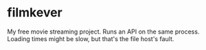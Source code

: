 # filmkever
My free movie streaming project. Runs an API on the same process. Loading times might be slow, but that's the file host's fault.

